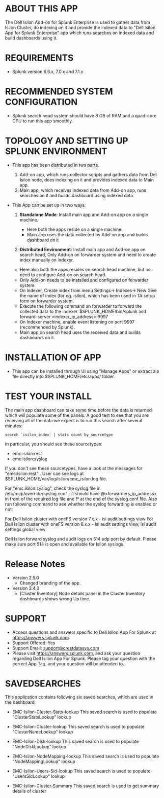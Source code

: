 # ABOUT THIS APP

The Dell Isilon Add-on for Splunk Enterprise is used to gather data from Isilon Cluster, do indexing on it and provide the indexed data to "Dell Isilon App for Splunk Enterprise" app which runs searches on indexed data and build dashboards using it.


# REQUIREMENTS

* Splunk version 6.6.x, 7.0.x and 7.1.x

# RECOMMENDED SYSTEM CONFIGURATION

* Splunk search head system should have 8 GB of RAM and a quad-core CPU to run this app smoothly.


# TOPOLOGY AND SETTING UP SPLUNK ENVIRONMENT

* This app has been distributed in two parts.

  1) Add-on app, which runs collector scripts and gathers data from Dell Isilon node, does indexing on it and provides indexed data to Main app.
  2) Main app, which receives indexed data from Add-on app, runs searches on it and builds dashboard using indexed data.

* This App can be set up in two ways:
  1) **Standalone Mode**: Install main app and Add-on app on a single machine.

     * Here both the apps reside on a single machine.
     * Main app uses the data collected by Add-on app and builds dashboard on it

   2) **Distributed Environment**: Install main app and Add-on app on search head,  Only Add-on on forwarder system and need to create index manually on Indexer.
     
     * Here also both the apps resides on search head machine, but no need to configure Add-on on search head.
     * Only Add-on needs to be installed and configured on forwarder system.
     * On Indexer, Create index from menu Settings-> Indexes-> New Give the name of index (for eg. isilon), which has been used in TA setup form on forwarder system.
     * Execute the following command on forwarder to forward the collected data to the indexer.
       $SPLUNK_HOME/bin/splunk add forward-server <indexer_ip_address>:9997
     * On Indexer machine, enable event listening on port 9997 (recommended by Splunk).
     * Main app on search head uses the received data and builds dashboards on it.

# INSTALLATION OF APP

* This app can be installed through UI using "Manage Apps" or extract zip file directly into $SPLUNK_HOME/etc/apps/ folder.

# TEST YOUR INSTALL

The main app dashboard can take some time before the data is returned which will populate some of the panels. A good test to see that you are receiving all of the data we expect is to run this search after several minutes:

    search `isilon_index` | stats count by sourcetype

In particular, you should see these sourcetypes:
* emc:isilon:rest
* emc:isilon:syslog

If you don't see these sourcetypes, have a look at the messages for "emc:isilon:rest" . User can see logs at $SPLUNK_HOME/var/log/isilon/emc_isilon.log file.

For "emc:isilon:syslog", check the syslog file in /etc/mcp/override/syslog.conf - it should have @<forwarders_ip_address> in front of the required log file and !* at the end of the syslog.conf file. Also run following command to see whether the syslog forwarding is enabled or not:

For Dell Isilon cluster with oneFS version 7.x.x - isi audit settings view
For Dell Isilon cluster with oneFS version 8.x.x - isi audit settings view, isi audit settings global view

Dell Isilon forward syslog and audit logs on 514 udp port by default. Please make sure port 514 is open and available for Isilon syslogs.

# Release Notes
* Version 2.5.0
    * Changed branding of the app.
* Version 2.4.0
    * [Cluster Inventory] Node details panel in the Cluster Inventory dashboards shows wrong Up time.

# SUPPORT

* Access questions and answers specific to Dell Isilon App For Splunk at https://answers.splunk.com.
* Support Offered: Yes
* Support Email: support@crestdatasys.com
* Please visit https://answers.splunk.com, and ask your question regarding Dell Isilon App For Splunk. Please tag your question with the correct App Tag, and your question will be attended to.

# SAVEDSEARCHES

This application contains following six saved searches, which are used in the dashboard. 

* EMC-Isilon-Cluster-Stats-lookup
This saved search is used to populate "ClusterStatsLookup" lookup

* EMC-Isilon-Cluster-lookup
This saved search is used to populate "ClusterNameLookup" lookup

* EMC-Isilon-Disk-lookup
This saved search is used to populate "NodeDiskLookup" lookup

* EMC-Isilon-NodeMapping-lookup
This saved search is used to populate "NodeMappingLookup" lookup

* EMC-Isilon-Users-Sid-lookup
This saved search is used to populate "UsersSidLookup" lookup

* EMC-Isilon-Cluster-Summary
This saved search is used to get summary details of cluster
